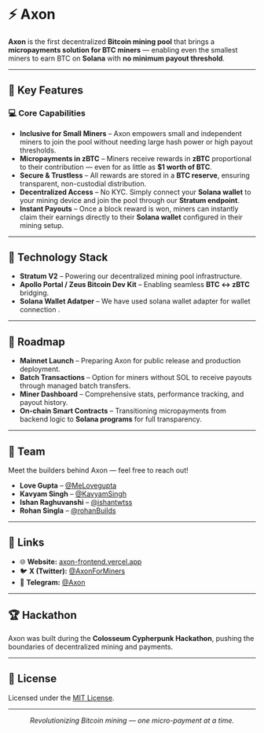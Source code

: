 # ⚡ Axon

**Axon** is the first decentralized **Bitcoin mining pool** that brings a **micropayments solution for BTC miners** — enabling even the smallest miners to earn BTC on **Solana** with **no minimum payout threshold**.  

---

## 🌟 Key Features

### 💻 Core Capabilities
- **Inclusive for Small Miners** – Axon empowers small and independent miners to join the pool without needing large hash power or high payout thresholds.  
- **Micropayments in zBTC** – Miners receive rewards in **zBTC** proportional to their contribution — even for as little as **$1 worth of BTC**.  
- **Secure & Trustless** – All rewards are stored in a **BTC reserve**, ensuring transparent, non-custodial distribution.  
- **Decentralized Access** – No KYC. Simply connect your **Solana wallet** to your mining device and join the pool through our **Stratum endpoint**.  
- **Instant Payouts** – Once a block reward is won, miners can instantly claim their earnings directly to their **Solana wallet** configured in their mining setup.  

---

## 🧠 Technology Stack
- **Stratum V2** – Powering our decentralized mining pool infrastructure.  
- **Apollo Portal / Zeus Bitcoin Dev Kit** – Enabling seamless **BTC ↔ zBTC** bridging.  
- **Solana Wallet Adatper** – We have used solana wallet adapter for wallet connection .

---

## 🚀 Roadmap
- **Mainnet Launch** – Preparing Axon for public release and production deployment.  
- **Batch Transactions** – Option for miners without SOL to receive payouts through managed batch transfers.  
- **Miner Dashboard** – Comprehensive stats, performance tracking, and payout history.  
- **On-chain Smart Contracts** – Transitioning micropayments from backend logic to **Solana programs** for full transparency.  

---

## 👥 Team
Meet the builders behind Axon — feel free to reach out!  

- **Love Gupta** – [@MeLovegupta](https://x.com/MeLovegupta)  
- **Kavyam Singh** – [@KavyamSingh](https://x.com/KavyamSingh)  
- **Ishan Raghuvanshi** – [@ishantwtss](https://x.com/ishantwtss)  
- **Rohan Singla** – [@rohanBuilds](https://x.com/rohanBuilds)  

---

## 🔗 Links
- 🌐 **Website:** [axon-frontend.vercel.app](https://axon-frontend.vercel.app)  
- 🐦 **X (Twitter):** [@AxonForMiners](https://x.com/axonForMiners/)  
- 💬 **Telegram:** [@Axon](https://t.me/+Uy3xrN2rTA1hN2Nl)  

---

## 🏆 Hackathon
Axon was built during the **Colosseum Cypherpunk Hackathon**, pushing the boundaries of decentralized mining and payments.  

---

## 📄 License
Licensed under the [MIT License](LICENSE).  

---

<p align="center">
  <i>Revolutionizing Bitcoin mining — one micro-payment at a time.</i>
</p>
